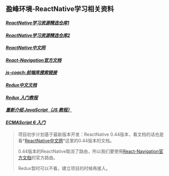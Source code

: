 ## 盈峰环境-ReactNative学习相关资料

#### *[ReactNative学习资源精选仓库1](https://github.com/MIFind/react-native-awesome)*

#### *[ReactNative学习资源精选仓库2](https://github.com/MIFind/thinking-react-native)*

#### *[ReactNative中文网](http://reactnative.cn/)*

#### *[React-Navigation官方文档](https://reactnavigation.org/)*

#### *[js-coach:前端库搜索链接](https://js.coach/react-native)*

#### *[Redux中文文档](http://www.redux.org.cn/)*

#### *[Redux 入门教程](http://www.ruanyifeng.com/blog/2016/09/redux_tutorial_part_one_basic_usages.html)*

#### *[重新介绍 JavaScript（JS 教程）](https://developer.mozilla.org/zh-CN/docs/Web/JavaScript/A_re-introduction_to_JavaScript)*

#### *[ECMAScript 6 入门](http://es6.ruanyifeng.com/)*


> 项目初步计划基于最新版本开发：ReactNative 0.44版本，看文档的话也是看*[ReactNative中文网](http://reactnative.cn/)*这里的0.44版本的文档。
> 
> 0.44版本的ReactNative取消了路由，所以我们要使用[React-Navigation官方文档](https://reactnavigation.org/)的官方路由。
> 
> Redux暂时可以不看，建立项目的时候再接入。






